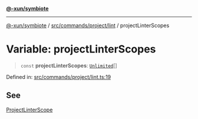 [**@-xun/symbiote**](../../../../../README.md)

***

[@-xun/symbiote](../../../../../README.md) / [src/commands/project/lint](../README.md) / projectLinterScopes

# Variable: projectLinterScopes

> `const` **projectLinterScopes**: [`Unlimited`](../../../../configure/enumerations/UnlimitedGlobalScope.md#unlimited)[]

Defined in: [src/commands/project/lint.ts:19](https://github.com/Xunnamius/symbiote/blob/2e19fbb73f32694e0ab61a9670538fab89e2de03/src/commands/project/lint.ts#L19)

## See

[ProjectLinterScope](../../../../configure/enumerations/UnlimitedGlobalScope.md)
